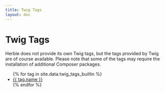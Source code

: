 ```yaml
---
title: Twig Tags
layout: doc
---
```


# Twig Tags

Herbie does not provide its own Twig tags, but the tags provided by Twig are of course available. 
Please note that some of the tags may require the installation of additional Composer packages.

<ul>
{% for tag in site.data.twig_tags_builtin %}
<li><a href="https://twig.symfony.com/doc/3.x/tags/{{ tag.name }}.html" target="_blank">{{ tag.name }}</a></li>
{% endfor %}
</ul>
